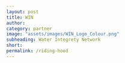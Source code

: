 ```yaml
---
layout: post
title: WIN
author: 
category: partner
image: "assets/images/WIN_Logo_Colour.png"
subheading: Water Integrety Network
short: 
permalink: /riding-hood
--- 
```

